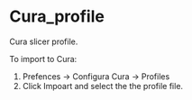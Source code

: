 # Cura_profile
Cura slicer profile.

To import to Cura:
1. Prefences -> Configura Cura -> Profiles
1. Click Impoart and select the the profile file. 
